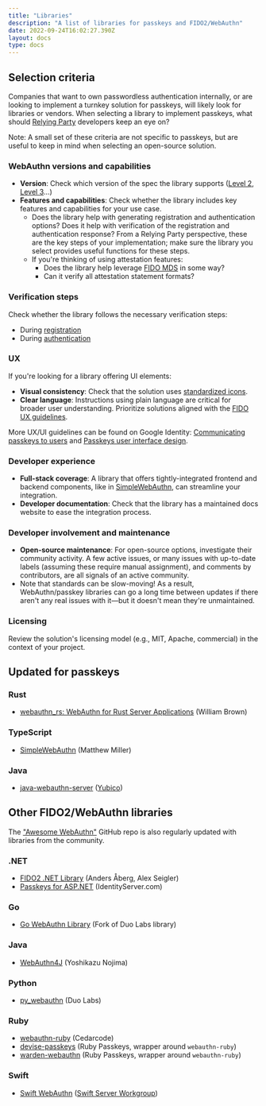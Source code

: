 ```yaml
---
title: "Libraries"
description: "A list of libraries for passkeys and FIDO2/WebAuthn"
date: 2022-09-24T16:02:27.390Z
layout: docs
type: docs
---
```


## Selection criteria

Companies that want to own passwordless authentication internally, or are looking to implement a turnkey solution for passkeys, will likely look for libraries or vendors. When selecting a library to implement passkeys, what should [Relying Party](/docs/reference/terms/#relying-party-rp) developers keep an eye on?

Note: A small set of these criteria are not specific to passkeys, but are useful
to keep in mind when selecting an open-source solution.

### WebAuthn versions and capabilities

- **Version**: Check which version of the spec the library supports ([Level 2](https://www.w3.org/TR/webauthn-2/), [Level 3](https://www.w3.org/TR/webauthn-3/)…)
- **Features and capabilities**: Check whether the library includes key features and capabilities for your use case.
  - Does the library help with generating registration and authentication options? Does it help with verification of the registration and authentication response? From a Relying Party perspective, these are the key steps of your implementation; make sure the library you select provides useful functions for these steps.
  - If you're thinking of using attestation features:
    - Does the library help leverage [FIDO MDS](https://fidoalliance.org/metadata/) in some way?
    - Can it verify all attestation statement formats?

### Verification steps

Check whether the library follows the necessary verification steps:

- During [registration](https://developers.google.com/identity/passkeys/developer-guides/server-registration#appendix_verification_of_the_registration_response)
- During [authentication](https://developers.google.com/identity/passkeys/developer-guides/server-authentication#appendix_verification_of_the_authentication_response)

### UX

If you're looking for a library offering UI elements:

- **Visual consistency**: Check that the solution uses [standardized icons](https://fidoalliance.org/passkeys/#:~:text=a%20user%E2%80%99s%20passkeys.-,Passkey%20Logo,-Look%20for%20the).
- **Clear language**: Instructions using plain language are critical for broader user understanding. Prioritize solutions aligned with the [FIDO UX guidelines](https://fidoalliance.org/ux-guidelines-for-passkey-creation-and-sign-ins/).

More UX/UI guidelines can be found on Google Identity: [Communicating passkeys to users](https://developers.google.com/identity/passkeys/ux/communicating-passkeys)
and [Passkeys user interface design](https://developers.google.com/identity/passkeys/ux/user-interface-design).

### Developer experience

- **Full-stack coverage**: A library that offers tightly-integrated frontend and backend components, like in [SimpleWebAuthn](https://simplewebauthn.dev/docs/), can streamline your integration.
- **Developer documentation**: Check that the library has a maintained docs website to ease the integration process.

### Developer involvement and maintenance

- **Open-source maintenance**: For open-source options, investigate their community activity. A few active issues, or many issues with up-to-date labels (assuming these require manual assignment), and comments by contributors, are all signals of an active community.
- Note that standards can be slow-moving! As a result, WebAuthn/passkey libraries can go a long time between updates if there aren't any real issues with it—but it doesn't mean they're unmaintained.

### Licensing

Review the solution's licensing model (e.g., MIT, Apache, commercial) in the
context of your project.

## Updated for passkeys

### Rust

- [webauthn_rs: WebAuthn for Rust Server Applications](https://docs.rs/webauthn-rs/latest/webauthn_rs/) (William Brown)

### TypeScript

- [SimpleWebAuthn](https://simplewebauthn.dev/) (Matthew Miller)

### Java

- [java-webauthn-server](https://github.com/Yubico/java-webauthn-server) ([Yubico](https://developers.yubico.com/java-webauthn-server/))

## Other FIDO2/WebAuthn libraries

The ["Awesome WebAuthn"](https://github.com/herrjemand/awesome-webauthn) GitHub repo is also regularly updated with libraries from the community.

### .NET

- [FIDO2 .NET Library](https://fido2-net-lib.passwordless.dev/) (Anders Åberg, Alex Seigler)
- [Passkeys for ASP.NET](https://www.identityserver.com/products/fido2-for-aspnet) (IdentityServer.com)

### Go

- [Go WebAuthn Library](https://github.com/go-webauthn/webauthn) (Fork of Duo Labs library)

### Java

- [WebAuthn4J](https://github.com/webauthn4j/webauthn4j) (Yoshikazu Nojima)

### Python

- [py_webauthn](https://github.com/duo-labs/py_webauthn) (Duo Labs)

### Ruby

- [webauthn-ruby](https://github.com/cedarcode/webauthn-ruby) (Cedarcode)
- [devise-passkeys](https://github.com/ruby-passkeys/devise-passkeys) (Ruby Passkeys, wrapper around `webauthn-ruby`)
- [warden-webauthn](https://github.com/ruby-passkeys/warden-webauthn) (Ruby Passkeys, wrapper around `webauthn-ruby`)

### Swift

- [Swift WebAuthn](https://github.com/swift-server/swift-webauthn) ([Swift Server Workgroup](https://www.swift.org/sswg/))
